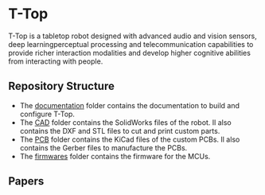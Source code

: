 # T-Top
T-Top is a tabletop robot designed with advanced audio and vision sensors, deep learningperceptual processing and telecommunication capabilities to provide  richer interaction modalities and develop higher cognitive abilities from interacting with people. 

## Repository Structure
- The [documentation](documentation) folder contains the documentation to build and configure T-Top.
- The [CAD](CAD) folder contains the SolidWorks files of the robot. Il also contains the DXF and STL files to cut and print custom parts.
- The [PCB](PCB) folder contains the KiCad files of the custom PCBs. Il also contains the Gerber files to manufacture the PCBs.
- The [firmwares](firmwares) folder contains the firmware for the MCUs.

## Papers
